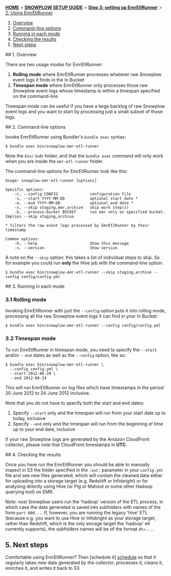 <a name="top" />

[**HOME**](Home) > [**SNOWPLOW SETUP GUIDE**](Setting-up-Snowplow) > [**Step 3: setting up EmrEtlRunner**](Setting-up-EmrEtlRunner) > [2: Using EmrEtlRunner](2-Using-EmrEtlRunner)

1. [Overview](#usage-overview)
2. [Command-line options](#cli-options)
3. [Running in each mode](#running)
4. [Checking the results](#checking)
5. [Next-steps](#next-steps)

<a name="usage-overview"/>
## 1. Overview

There are two usage modes for EmrEtlRunner:

1. **Rolling mode** where EmrEtlRunner processes whatever raw Snowplow
   event logs it finds in the In Bucket
2. **Timespan mode** where EmrEtlRunner only processes those raw
   Snowplow event logs whose timestamp is within a timespan specified
   on the command-line

Timespan mode can be useful if you have a large backlog of raw Snowplow
event logs and you want to start by processing just a small subset of
those logs.

<a name="cli-options"/>
## 2. Command-line options

Invoke EmrEtlRunner using Bundler's `bundle exec` syntax:

    $ bundle exec bin/snowplow-emr-etl-runner
    
Note the `bin/` sub-folder, and that the `bundle exec` command will
only work when you are inside the `emr-etl-runner` folder.

The command-line options for EmrEtlRunner look like this:

    Usage: snowplow-emr-etl-runner [options]

    Specific options:
        -c, --config CONFIG              configuration file
        -s, --start YYYY-MM-DD           optional start date *
        -e, --end YYYY-MM-DD             optional end date *
        -s, --skip staging,emr,archive   skip work step(s)
        -b, --process-bucket BUCKET      run emr only on specified bucket. Implies --skip staging,archive

    * filters the raw event logs processed by EmrEtlRunner by their timestamp

    Common options:
        -h, --help                       Show this message
        -v, --version                    Show version

A note on the `--skip` option: this takes a list of individual steps to skip.
So for example you could run **only** the Hive job with the command-line option:

    $ bundle exec bin/snowplow-emr-etl-runner --skip staging,archive --config config/config.yml

<a name="running"/>
## 3. Running in each mode

### 3.1 Rolling mode

Invoking EmrEtlRunner with just the `--config` option puts it into rolling
mode, processing all the raw Snowplow event logs it can find in your In
Bucket:

    $ bundle exec bin/snowplow-emr-etl-runner --config config/config.yml

### 3.2 Timespan mode

To run EmrEtlRunner in timespan mode, you need to specify the `--start`
and/or `--end` dates as well as the `--config` option, like so:

    $ bundle exec bin/snowplow-emr-etl-runner \
      --config config.yml \
      --start 2012-06-20 \
      --end 2012-06-24 

This will run EmrEtlRunner on log files which have timestamps in the period
20 June 2012 to 24 June 2012 inclusive.

Note that you do not have to specify both the start and end dates:

1. Specify `--start` only and the timespan will run from your start date
   up to today, inclusive
2. Specify `--end` only and the timespan will run from the beginning of
   time up to your end date, inclusive

If your raw Snowplow logs are generated by the Amazon CloudFront collector,
please note that CloudFront timestamps in **UTC**.

<a name="checking"/>
## 4. Checking the results

Once you have run the EmrEtlRunner you should be able to manually inspect in S3 the folder specified in the `:out:` parameter in your `config.yml` file and see new files generated, which will contain the cleaned data either for uploading into a storage target (e.g. Redshift or Infobright) or for analysing directly using Hive (or Pig or Mahout or some other Hadoop querying tool) on EMR.

Note: nost Snowplow users run the 'hadoop' version of the ETL process, in which case the data generated is saved into subfolders with names of the form `part-000...`. If, however,  you are running the legacy 'hive' ETL (because e.g. you want to use Hive or Infobright as your storage target, rather than Redshift, which is the only storage target the 'hadoop' etl currently supports), the subfolders names will be of the format `dt=...`.

## 5. Next steps

Comfortable using EmrEtlRunner? Then [schedule it] [schedule] so that it regularly takes new data generated by the collector, processes it, cleans it, enriches it, and writes it back to S3.

[schedule]: 3-Scheduling-EmrEtlRunner